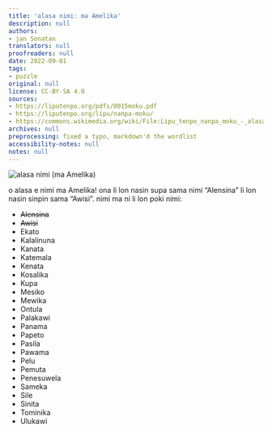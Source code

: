 ```yaml
---
title: 'alasa nimi: ma Amelika'
description: null
authors:
- jan Sonatan
translators: null
proofreaders: null
date: 2022-09-01
tags:
- puzzle
original: null
license: CC-BY-SA 4.0
sources:
- https://liputenpo.org/pdfs/0015moku.pdf
- https://liputenpo.org/lipu/nanpa-moku/
- https://commons.wikimedia.org/wiki/File:Lipu_tenpo_nanpa_moku_-_alasa_nimi_(ma_Amelika).png
archives: null
preprocessing: fixed a typo, markdown'd the wordlist
accessibility-notes: null
notes: null
---
```


![alasa nimi (ma Amelika)](https://upload.wikimedia.org/wikipedia/commons/5/58/Lipu_tenpo_nanpa_moku_-_alasa_nimi_%28ma_Amelika%29.png)

o alasa e nimi ma Amelika! ona li lon nasin supa sama nimi “Alensina” li lon nasin sinpin sama “Awisi”. nimi ma ni li lon poki nimi:

- ~~Alensina~~
- ~~Awisi~~
- Ekato
- Kalalinuna
- Kanata
- Katemala
- Kenata
- Kosalika
- Kupa
- Mesiko
- Mewika
- Ontula
- Palakawi
- Panama
- Papeto
- Pasila
- Pawama
- Pelu
- Pemuta
- Penesuwela
- Sameka
- Sile
- Sinita
- Tominika
- Ulukawi